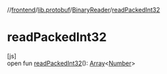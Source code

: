 //[frontend](../../../index.md)/[lib.protobuf](../index.md)/[BinaryReader](index.md)/[readPackedInt32](read-packed-int32.md)

# readPackedInt32

[js]\
open fun [readPackedInt32](read-packed-int32.md)(): [Array](https://kotlinlang.org/api/latest/jvm/stdlib/kotlin/-array/index.html)&lt;[Number](https://kotlinlang.org/api/latest/jvm/stdlib/kotlin/-number/index.html)&gt;
